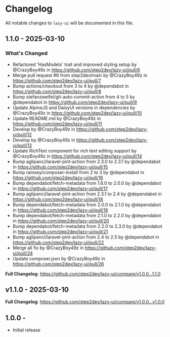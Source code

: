 # Changelog

All notable changes to `lazy-ui` will be documented in this file.

## 1.1.0 - 2025-03-10

### What's Changed

* Refactored 'HasModels' trait and improved styling setup by @CrazyBoy49z in https://github.com/step2dev/lazy-ui/pull/6
* Merge pull request #6 from step2dev/main by @CrazyBoy49z in https://github.com/step2dev/lazy-ui/pull/7
* Bump actions/checkout from 3 to 4 by @dependabot in https://github.com/step2dev/lazy-ui/pull/8
* Bump stefanzweifel/git-auto-commit-action from 4 to 5 by @dependabot in https://github.com/step2dev/lazy-ui/pull/9
* Update AlpineJS and DaisyUI versions in dependencies by @CrazyBoy49z in https://github.com/step2dev/lazy-ui/pull/10
* Update README.md by @CrazyBoy49z in https://github.com/step2dev/lazy-ui/pull/11
* Develop by @CrazyBoy49z in https://github.com/step2dev/lazy-ui/pull/12
* Develop by @CrazyBoy49z in https://github.com/step2dev/lazy-ui/pull/13
* Update RichText component for rich text editing support by @CrazyBoy49z in https://github.com/step2dev/lazy-ui/pull/14
* Bump aglipanci/laravel-pint-action from 2.3.0 to 2.3.1 by @dependabot in https://github.com/step2dev/lazy-ui/pull/15
* Bump ramsey/composer-install from 2 to 3 by @dependabot in https://github.com/step2dev/lazy-ui/pull/16
* Bump dependabot/fetch-metadata from 1.6.0 to 2.0.0 by @dependabot in https://github.com/step2dev/lazy-ui/pull/17
* Bump aglipanci/laravel-pint-action from 2.3.1 to 2.4 by @dependabot in https://github.com/step2dev/lazy-ui/pull/18
* Bump dependabot/fetch-metadata from 2.0.0 to 2.1.0 by @dependabot in https://github.com/step2dev/lazy-ui/pull/19
* Bump dependabot/fetch-metadata from 2.1.0 to 2.2.0 by @dependabot in https://github.com/step2dev/lazy-ui/pull/20
* Bump dependabot/fetch-metadata from 2.2.0 to 2.3.0 by @dependabot in https://github.com/step2dev/lazy-ui/pull/21
* Bump aglipanci/laravel-pint-action from 2.4 to 2.5 by @dependabot in https://github.com/step2dev/lazy-ui/pull/22
* Merge all fix by @CrazyBoy49z in https://github.com/step2dev/lazy-ui/pull/24
* Update composer.json by @CrazyBoy49z in https://github.com/step2dev/lazy-ui/pull/26

**Full Changelog**: https://github.com/step2dev/lazy-ui/compare/v1.0.0...1.1.0

## v1.1.0 - 2025-03-10

**Full Changelog**: https://github.com/step2dev/lazy-ui/compare/v1.0.0...v1.0.0

## 1.0.0 -

- Initial release
